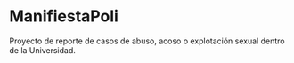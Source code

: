 # ManifiestaPoli
Proyecto de reporte de casos de abuso, acoso o explotación sexual dentro de la Universidad.
